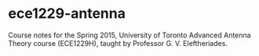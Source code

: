# ece1229-antenna
Course notes for the Spring 2015, University of Toronto Advanced Antenna Theory course (ECE1229H), taught by Professor G. V. Eleftheriades.
